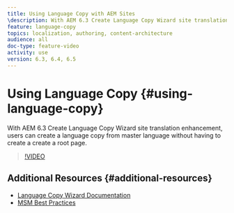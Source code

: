```yaml
---
title: Using Language Copy with AEM Sites
\description: With AEM 6.3 Create Language Copy Wizard site translation enhancement, users can create a  language copy from master language without having to create a create a root page. 
feature: language-copy
topics: localization, authoring, content-architecture
audience: all
doc-type: feature-video
activity: use
version: 6.3, 6.4, 6.5
---
```


# Using Language Copy {#using-language-copy}

With AEM 6.3 Create Language Copy Wizard site translation enhancement, users can create a  language copy from master language without having to create a create a root page.

>[!VIDEO](https://video.tv.adobe.com/v/17116/?quality=9)

## Additional Resources {#additional-resources}

* [Language Copy Wizard Documentation](https://helpx.adobe.com/experience-manager/6-5/sites/administering/using/tc-wizard.html)
* [MSM Best Practices](https://helpx.adobe.com/experience-manager/6-5/sites/administering/using/msm-best-practices.html)
